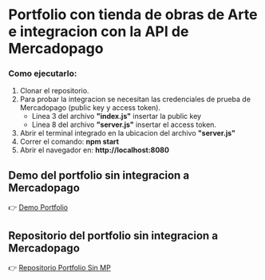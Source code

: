 # Portfolio con tienda de obras de Arte e integracion con la API de Mercadopago

### Como ejecutarlo:

1. Clonar el repositorio.
2. Para probar la integracion se necesitan las credenciales de prueba de Mercadopago (public key y access token).
    - Linea 3 del archivo **"index.js"** insertar la public key
    - Linea 8 del archivo **"server.js"** insertar el access token.
3. Abrir el terminal integrado en la ubicacion del archivo **"server.js"**
4. Correr el comando: **npm start**
5. Abrir el navegador en:  **http://localhost:8080**


## Demo del portfolio sin integracion a Mercadopago
:point_right: [Demo Portfolio](https://diegoalzuet.github.io/Interbanking/)

## Repositorio del portfolio sin integracion a Mercadopago
 :point_right: [Repositorio Portfolio Sin MP](https://github.com/diegoalzuet/Interbanking/)
